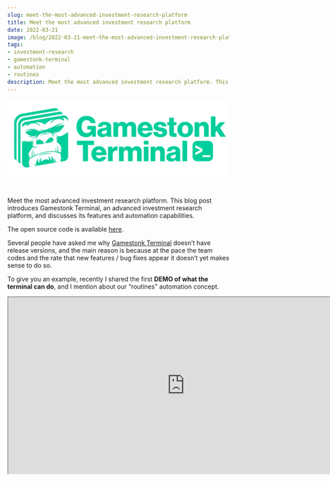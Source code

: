 ```yaml
---
slug: meet-the-most-advanced-investment-research-platform
title: Meet the most advanced investment research platform
date: 2022-03-21
image: /blog/2022-03-21-meet-the-most-advanced-investment-research-platform.png
tags:
- investment-research
- gamestonk-terminal
- automation
- routines
description: Meet the most advanced investment research platform. This blog post introduces Gamestonk Terminal, an advanced investment research platform, and discusses its features and automation capabilities.
---
```





<p align="center">
    <img width="600" src="/blog/2022-03-21-meet-the-most-advanced-investment-research-platform.png"/>
</p>

<br />

Meet the most advanced investment research platform. This blog post introduces Gamestonk Terminal, an advanced investment research platform, and discusses its features and automation capabilities.

The open source code is available [here](https://github.com/DidierRLopes/GamestonkTerminal).

<!-- truncate -->

<div style={{borderTop: '1px solid #0088CC', margin: '1.5em 0'}} />

Several people have asked me why [Gamestonk Terminal](https://github.com/GamestonkTerminal/GamestonkTerminal) doesn’t have release versions, and the main reason is because at the pace the team codes and the rate that new features / bug fixes appear it doesn’t yet makes sense to do so.

To give you an example, recently I shared the first **DEMO of what the terminal can do**, and I mention about our “routines” automation concept.

<div className="flex place-items-center justify-center items-center rounded-sm mx-auto">
    <iframe
        src="https://www.youtube.com/embed/fqGPK8OVHLk?si=Xu7rtb-0iHmTDdjj"
        width="800"
        height="400"
    />
</div>

<br />

One week later, using the latest version of the terminal, on top of that simplistic routine type you are able to:

1. Provide variable input variables when calling the routine using $ARGV[i] (I used Perl convention here eheh)
2. Execute routines from within the terminal directly
3. Add comments to the routines so the process is more clear
4. Exporting data to a folder of choice is now possible
5. Exporting a file with a pre-defined name is now possible
6. Allow for the first line of the routines to be selecting a folder to export ALL the data

<br />

See below a 1 minute video of what these routine automated scripts look like!

<div className="flex place-items-center justify-center items-center rounded-sm mx-auto">
    <iframe
        src="https://www.youtube.com/embed/pH0srojpv8Q?si=778fQVB-YqNdxDL3"
        width="800"
        height="400"
    />
</div>

<br />

Reach out if you have any question to the team, there’s very little we can’t do!

This is the way!
